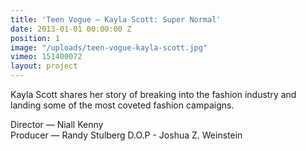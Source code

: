 ```yaml
---
title: 'Teen Vogue — Kayla Scott: Super Normal'
date: 2013-01-01 00:00:00 Z
position: 1
image: "/uploads/teen-vogue-kayla-scott.jpg"
vimeo: 151400072
layout: project
---
```


Kayla Scott shares her story of breaking into the fashion industry and landing some of the most coveted fashion campaigns.   


Director — Niall Kenny  
Producer — Randy Stulberg 
D.O.P - Joshua Z. Weinstein  